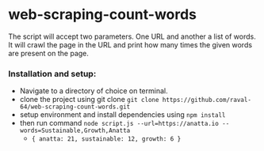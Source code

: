 # web-scraping-count-words
The script will accept two parameters. One URL and another a list of words. It will crawl the page in the URL and print how many times the given words are present on the page.


### Installation and setup:

* Navigate to a directory of choice on terminal. 
* clone the project using git clone `git clone https://github.com/raval-64/web-scraping-count-words.git` 
* setup environment and install dependencies using `npm install`
* then run command `node script.js --url=https://anatta.io --words=Sustainable,Growth,Anatta`
    * ``` { anatta: 21, sustainable: 12, growth: 6 } ```